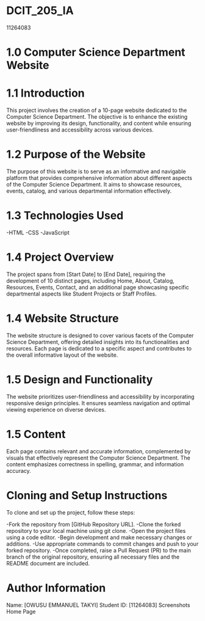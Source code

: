 # DCIT_205_IA
11264083
# 1.0 Computer Science Department Website
# 1.1 Introduction
This project involves the creation of a 10-page website dedicated to the Computer Science Department. The objective is to enhance the existing website by improving its design, functionality, and content while ensuring user-friendliness and accessibility across various devices.

# 1.2 Purpose of the Website
The purpose of this website is to serve as an informative and navigable platform that provides comprehensive information about different aspects of the Computer Science Department. It aims to showcase resources, events, catalog, and various departmental information effectively.

# 1.3 Technologies Used
 -HTML
 -CSS
 -JavaScript


# 1.4 Project Overview
The project spans from [Start Date] to [End Date], requiring the development of 10 distinct pages, including Home, About, Catalog, Resources, Events, Contact, and an additional page showcasing specific departmental aspects like Student Projects or Staff Profiles.

# 1.4 Website Structure
The website structure is designed to cover various facets of the Computer Science Department, offering detailed insights into its functionalities and resources. Each page is dedicated to a specific aspect and contributes to the overall informative layout of the website.

# 1.5 Design and Functionality
The website prioritizes user-friendliness and accessibility by incorporating responsive design principles. It ensures seamless navigation and optimal viewing experience on diverse devices.

# 1.5 Content
Each page contains relevant and accurate information, complemented by visuals that effectively represent the Computer Science Department. The content emphasizes correctness in spelling, grammar, and information accuracy.

# Cloning and Setup Instructions
To clone and set up the project, follow these steps:

 -Fork the repository from [GitHub Repository URL].
 -Clone the forked repository to your local machine using git clone.
-Open the project files using a code editor.
-Begin development and make necessary changes or additions.
-Use appropriate commands to commit changes and push to your forked repository.
-Once completed, raise a Pull Request (PR) to the main branch of the original repository, ensuring all necessary files and the README document are included.
# Author Information
Name: [OWUSU EMMANUEL TAKYI]
Student ID: [11264083]
Screenshots
Home Page


